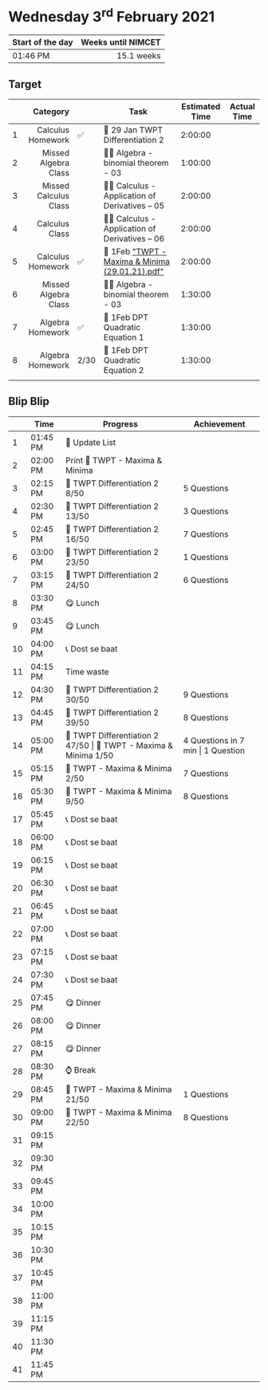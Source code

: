 # Wednesday 3<sup>rd</sup> February 2021

| Start of the day | Weeks until NIMCET |
| ---------------- | -----------------: |
| 01:46 PM | 15.1 weeks |

## Target
|  |Category|      |Task| Estimated Time | Actual Time |
| - | -: | - | - | - | - |
| 1 |  Calculus Homework  | ✅ |  📒 29 Jan TWPT Differentiation 2  |  2:00:00  |    |
| 2 | Missed Algebra Class |    | 👨‍🏫 Algebra \- binomial theorem - 03 | 1:00:00 |    |
| 3 | Missed Calculus Class |    | 👨‍🏫 Calculus \- Application of Derivatives – 05 | 2:00:00 |    |
| 4 | Calculus Class | | 👨‍🏫 Calculus \- Application of Derivatives – 06 | 2:00:00 | |
| 5 | Calculus Homework | ✅ | 📒 1Feb ["TWPT - Maxima & Minima (29.01.21).pdf"](https://live.impetusgurukul.com/?route=item/descriptivetest&file=aHR0cDovL3RyLWF0dGFjaG1lbnRzLnMzLWFwLXNvdXRoZWFzdC0xLmFtYXpvbmF3cy5jb20vQVMvMjIzZDMyL3F1ZS8wMjU4ODNmNmVhNzY0LVRXUFQgLSBNYXhpbWEgJiBNaW5pbWEgKDI5LjAxLjIxKS5wZGY=) | 2:00:00 | |
| 6 | Missed Algebra Class | | 👨‍🏫 Algebra \- binomial theorem - 03 | 1:30:00 | |
| 7 | Algebra Homework | ✅ | 📒 1Feb DPT Quadratic Equation 1 | 1:30:00 | |
| 8 | Algebra Homework | 2/30 | 📒 1Feb DPT Quadratic Equation 2 | 1:30:00 | |
|  | | | | | |


## Blip Blip

| |Time|Progress| Achievement   |
| - | - | - | - |
| 1 | 01:45 PM | 📃 Update List | |
| 2 | 02:00 PM | Print 📒  TWPT - Maxima & Minima | |
| 3 | 02:15 PM | 📒 TWPT Differentiation 2 8/50                                | 5 Questions |
| 4 | 02:30 PM | 📒 TWPT Differentiation 2 13/50 | 3 Questions |
| 5 | 02:45 PM | 📒 TWPT Differentiation 2 16/50 | 7 Questions |
| 6 | 03:00 PM | 📒 TWPT Differentiation 2 23/50 | 1 Questions |
| 7 | 03:15 PM | 📒 TWPT Differentiation 2 24/50 | 6 Questions |
| 8 | 03:30 PM | 😋 Lunch | |
| 9 | 03:45 PM | 😋 Lunch                                                      |                                    |
| 10 | 04:00 PM | 📞 Dost se baat                                               |                                    |
| 11 | 04:15 PM | Time waste                                                   |                                    |
| 12 | 04:30 PM | 📒 TWPT Differentiation 2 30/50 | 9 Questions |
| 13 | 04:45 PM | 📒 TWPT Differentiation 2 39/50 | 8 Questions |
| 14 | 05:00 PM | 📒 TWPT Differentiation 2 47/50 \| 📒  TWPT - Maxima & Minima 1/50 | 4 Questions in 7 min \| 1 Question |
| 15 | 05:15 PM | 📒  TWPT - Maxima & Minima 2/50 | 7 Questions |
| 16 | 05:30 PM | 📒  TWPT - Maxima & Minima 9/50 | 8 Questions |
| 17 | 05:45 PM | 📞 Dost se baat                                               |                                    |
| 18 | 06:00 PM | 📞 Dost se baat | |
| 19 | 06:15 PM | 📞 Dost se baat | |
| 20 | 06:30 PM | 📞 Dost se baat | |
| 21 | 06:45 PM | 📞 Dost se baat | |
| 22 | 07:00 PM | 📞 Dost se baat | |
| 23 | 07:15 PM | 📞 Dost se baat | |
| 24 | 07:30 PM | 📞 Dost se baat | |
| 25 | 07:45 PM | 😋 Dinner | |
| 26 | 08:00 PM | 😋 Dinner | |
| 27 | 08:15 PM | 😋 Dinner | |
| 28 | 08:30 PM | ⌚ Break | |
| 29 | 08:45 PM | 📒  TWPT - Maxima & Minima 21/50 | 1 Questions |
| 30 | 09:00 PM | 📒  TWPT - Maxima & Minima 22/50 | 8 Questions |
| 31 | 09:15 PM | | |
| 32 | 09:30 PM | | |
| 33 | 09:45 PM | | |
| 34 | 10:00 PM | | |
| 35 | 10:15 PM | | |
| 36 | 10:30 PM | | |
| 37 | 10:45 PM | | |
| 38 | 11:00 PM | | |
| 39 | 11:15 PM | | |
| 40 | 11:30 PM | | |
| 41 | 11:45 PM | | |

